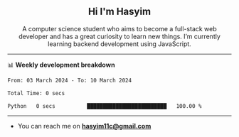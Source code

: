 <h2 align="center">Hi I'm Hasyim</h2>

<p align="center">A computer science student who aims to become a full-stack web developer and has a great curiosity to learn new things. I’m currently learning backend development using JavaScript.</p>

---

📊 **Weekly development breakdown**

<!--START_SECTION:waka-->

```txt
From: 03 March 2024 - To: 10 March 2024

Total Time: 0 secs

Python   0 secs          █████████████████████████   100.00 %
```

<!--END_SECTION:waka-->

---

- You can reach me on **hasyim11c@gmail.com**

